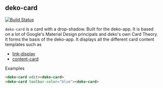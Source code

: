 ## deko-card

[![Build Status](https://travis-ci.org/Hi9Here/deko-card.svg?branch=master)](https://travis-ci.org/Hi9Here/deko-card)

`deko-card` is a card with a drop-shadow. Built for the deko-app. It is based on a lot of Google's Material Design principals and deko's own Card Theory. It forms the basis of the deko-app. It displays all the different card content templates such as 

* [link-display](https://github.com/hi9here/link-display)
* [content-card](https://github.com/marcus7777/content-card)

Examples

```html
<deko-card edit><deko-card>
<deko-card toolbar-color="blue"><deko-card>
```

